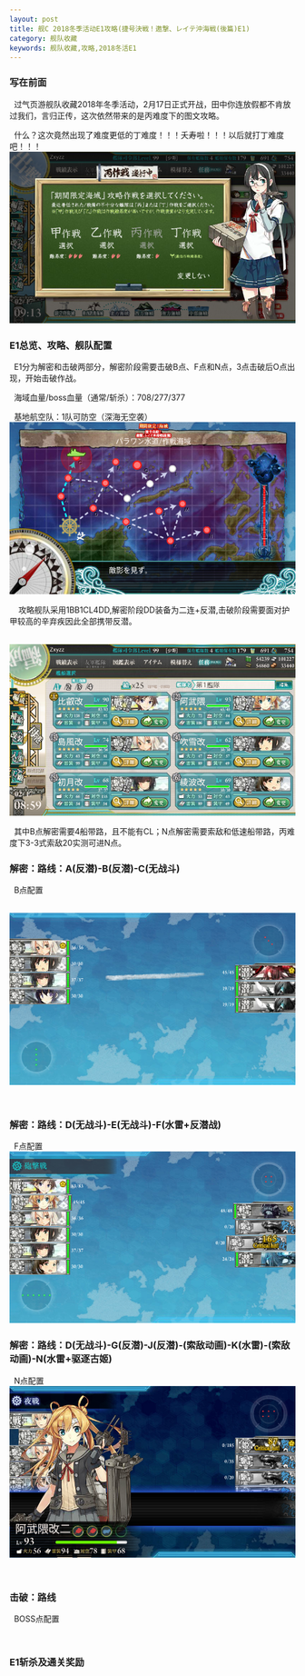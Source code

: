 ```yaml
---
layout: post
title: 舰C 2018冬季活动E1攻略(捷号決戦！邀撃、レイテ沖海戦(後篇)E1)
category: 舰队收藏
keywords: 舰队收藏,攻略,2018冬活E1
---
```

### 写在前面
 
   过气页游舰队收藏2018年冬季活动，2月17日正式开战，田中你连放假都不肯放过我们，言归正传，这次依然带来的是丙难度下的图文攻略。
   
   什么？这次竟然出现了难度更低的丁难度！！！夭寿啦！！！以后就打丁难度吧！！！
   
   ![难度图](https://raw.githubusercontent.com/XSG-Windy/XSG-Windy.github.io/master/_posts/picdata-no%20artical/kancolle-2018winter1001.png)
   
 
### E1总览、攻略、舰队配置

   E1分为解密和击破两部分，解密阶段需要击破B点、F点和N点，3点击破后O点出现，开始击破作战。
   
   海域血量/boss血量（通常/斩杀）：708/277/377
   
   基地航空队：1队可防空（深海无空袭）
   
   
   ![海图](https://raw.githubusercontent.com/XSG-Windy/XSG-Windy.github.io/master/_posts/picdata-no%20artical/kancolle-2018winter1008.png)
   
   
   攻略舰队采用1BB1CL4DD,解密阶段DD装备为二连+反潜,击破阶段需要面对护甲较高的辛弃疾因此全部携带反潜。
   
   
   ![舰队配置](https://raw.githubusercontent.com/XSG-Windy/XSG-Windy.github.io/master/_posts/picdata-no%20artical/kancolle-2018winter1004.png)
   
   
   其中B点解密需要4船带路，且不能有CL；N点解密需要索敌和低速船带路，丙难度下3-3式索敌20实测可进N点。
   
### 解密：路线：A(反潜)-B(反潜)-C(无战斗)

   B点配置
   
   ![B配置](https://raw.githubusercontent.com/XSG-Windy/XSG-Windy.github.io/master/_posts/picdata-no%20artical/kancolle-2018winter1007.png)
   
 
### 解密：路线：D(无战斗)-E(无战斗)-F(水雷+反潜战)

   F点配置
 
   ![F配置](https://raw.githubusercontent.com/XSG-Windy/XSG-Windy.github.io/master/_posts/picdata-no%20artical/kancolle-2018winter1002.png)

### 解密：路线：D(无战斗)-G(反潜)-J(反潜)-(索敌动画)-K(水雷)-(索敌动画)-N(水雷+驱逐古姬)

   N点配置
 
   ![N配置](https://raw.githubusercontent.com/XSG-Windy/XSG-Windy.github.io/master/_posts/picdata-no%20artical/kancolle-2018winter1006.png)
   
 
### 击破：路线 

   BOSS点配置
   
   
   
### E1斩杀及通关奖励


